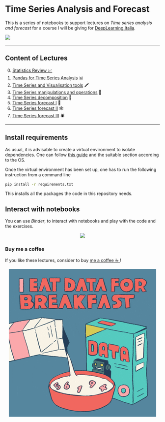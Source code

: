 # Time Series Analysis and Forecast

This is a series of notebooks to support lectures on _Time series analysis and forecast_ for a course I will be giving for [DeepLearning Italia](https://www.deeplearningitalia.com/).

![](https://user-images.githubusercontent.com/49638680/154160268-cf39a1ec-3557-4940-8853-d06fc7a79acf.png)

---

## Content of Lectures

0. [Statistics Review 📈](https://github.com/oscar-defelice/TimeSeries-lectures/blob/main/0.TimeSeries-StatisticsReview.ipynb)
1. [Pandas for Time Series Analysis](https://github.com/oscar-defelice/TimeSeries-lectures/blob/main/01.TimeSeries-pandas.ipynb) 📊
2. [Time Series and Visualisation tools](https://github.com/oscar-defelice/TimeSeries-lectures/blob/main/02.TimeSeries-Visualisation.ipynb) 🖍️
3. [Time Series manipulations and operations](https://github.com/oscar-defelice/TimeSeries-lectures/blob/main/03.TimeSeries-Operations.ipynb) 🧮
4. [Time Series decomposition](https://github.com/oscar-defelice/TimeSeries-lectures/blob/main/04.TimeSeries-Decomposition.ipynb) 🔪
5. [Time Series forecast I](https://github.com/oscar-defelice/TimeSeries-lectures/blob/main/05.TimeSeries-Forecast.ipynb) 🔭
6. [Time Series forecast II](https://github.com/oscar-defelice/TimeSeries-lectures/blob/main/06.TimeSeries-RNN.ipynb) 🕸️
7. [Time Series forecast III](https://github.com/oscar-defelice/TimeSeries-lectures/blob/main/07.TimeSeries-LSTM.ipynb) 🕷️️

---

## Install requirements
As usual, it is advisable to create a virtual environment to isolate dependencies.
One can follow [this guide](https://packaging.python.org/guides/installing-using-pip-and-virtual-environments/) and the suitable section according to the OS.

Once the virtual environment has been set up, one has to run the following instruction from a command line

```bash
pip install -r requirements.txt
```
This installs all the packages the code in this repository needs.

## Interact with notebooks

You can use _Binder_, to interact with notebooks and play with the code and the exercises.

<p align="center">
<a href = https://mybinder.org/v2/gh/oscar-defelice/TimeSeries-lectures/HEAD?urlpath=lab> <img src="https://mybinder.org/badge_logo.svg"> </a>
</p>

### Buy me a coffee

If you like these lectures, consider to buy [me a coffee ☕️ ](https://github.com/sponsors/oscar-defelice)!

<p align="center">
<img src="images/breakfast.gif">
</p>
